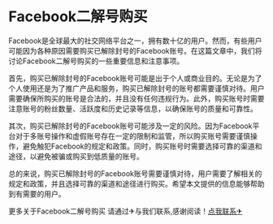 # Facebook二解号购买

Facebook是全球最大的社交网络平台之一，拥有数十亿的用户。然而，有些用户可能因为各种原因需要购买已解除封号的Facebook账号。在这篇文章中，我们将讨论Facebook二解号购买的一些重要信息和注意事项。

首先，购买已解除封号的Facebook账号可能是出于个人或商业目的。无论是为了个人使用还是为了推广产品和服务，购买已解除封号的账号都需要谨慎对待。用户需要确保所购买的账号是合法的，并且没有任何违规行为。此外，购买账号时需要注意账号的粉丝数量、活跃度和历史记录等信息，以确保账号的质量和可靠性。

其次，购买已解除封号的Facebook账号可能涉及一定的风险。因为Facebook平台对于多账号操作和虚假账号存在一定的限制和监管，所以购买账号需要谨慎操作，避免触犯Facebook的规定和政策。同时，购买账号时需要选择可靠的渠道和途径，以避免被骗或购买到低质量的账号。

总的来说，购买已解除封号的Facebook账号需要谨慎对待，用户需要了解相关的规定和政策，并且选择可靠的渠道和途径进行购买。希望本文提供的信息能够帮助到有需要的用户。

更多关于Facebook二解号购买 请通过✈与我们联系,感谢阅读！[点我联系✈](https://ai.G208.com)